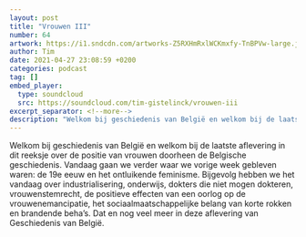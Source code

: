 ```yaml
---
layout: post
title: "Vrouwen III"
number: 64
artwork: https://i1.sndcdn.com/artworks-Z5RXHmRxlWCKmxfy-TnBPVw-large.jpg
author: Tim
date: 2021-04-27 23:08:59 +0200
categories: podcast
tag: []
embed_player:
  type: soundcloud
  src: https://soundcloud.com/tim-gistelinck/vrouwen-iii
excerpt_separator: <!--more-->
description: "Welkom bij geschiedenis van België en welkom bij de laatste aflevering in dit reeksje over de positie van vrouwen doorheen de Belgische geschiedenis."
---
```

Welkom bij geschiedenis van België en welkom bij de laatste aflevering in dit reeksje over de positie van vrouwen doorheen de Belgische geschiedenis. Vandaag gaan we verder waar we vorige week gebleven waren: de 19e eeuw en het ontluikende feminisme. Bijgevolg hebben we het vandaag over industrialisering, onderwijs, dokters die niet mogen dokteren, vrouwenstemrecht, de positieve effecten van een oorlog op de vrouwenemancipatie, het sociaalmaatschappelijke belang van korte rokken en brandende beha’s. Dat en nog veel meer in deze aflevering van Geschiedenis van België.